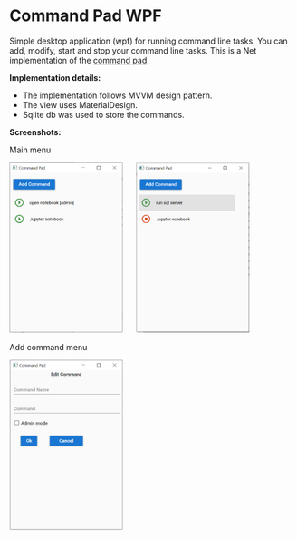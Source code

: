 # Command Pad WPF

Simple desktop application (wpf) for running command line tasks.
You can add, modify, start and stop your command line tasks.
This is a Net implementation of the [command pad](https://github.com/supnate/command-pad).

**Implementation details:**  
* The implementation follows MVVM design pattern.  
* The view uses MaterialDesign.  
* Sqlite db was used to store the commands. 

**Screenshots:**

Main menu

<img src="/images/list.PNG?raw=true" width="200" height="300"> &nbsp; &nbsp; &nbsp;<img src="/images/run.PNG?raw=true" width="200" height="300"> 

Add command menu

<img src="/images/edit.PNG?raw=true" width="200" height="300">

